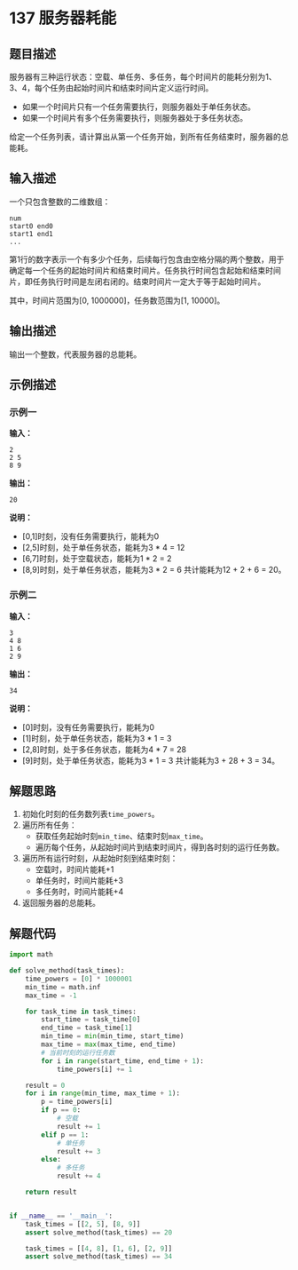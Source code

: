 # 137 服务器耗能

## 题目描述

服务器有三种运行状态：空载、单任务、多任务，每个时间片的能耗分别为1、3、4，每个任务由起始时间片和结束时间片定义运行时间。
- 如果一个时间片只有一个任务需要执行，则服务器处于单任务状态。
- 如果一个时间片有多个任务需要执行，则服务器处于多任务状态。

给定一个任务列表，请计算出从第一个任务开始，到所有任务结束时，服务器的总能耗。

## 输入描述

一个只包含整数的二维数组：
```text
num
start0 end0
start1 end1
...
```

第1行的数字表示一个有多少个任务，后续每行包含由空格分隔的两个整数，用于确定每一个任务的起始时间片和结束时间片。任务执行时间包含起始和结束时间片，即任务执行时间是左闭右闭的。结束时间片一定大于等于起始时间片。

其中，时间片范围为[0, 1000000]，任务数范围为[1, 10000]。

## 输出描述

输出一个整数，代表服务器的总能耗。

## 示例描述

### 示例一

**输入：**
```text
2
2 5
8 9
```

**输出：**
```text
20
```

**说明：**  
- [0,1]时刻，没有任务需要执行，能耗为0
- [2,5]时刻，处于单任务状态，能耗为3 * 4 = 12
- [6,7]时刻，处于空载状态，能耗为1 * 2 = 2
- [8,9]时刻，处于单任务状态，能耗为3 * 2 = 6
共计能耗为12 + 2 + 6 = 20。

### 示例二

**输入：**
```text
3
4 8
1 6
2 9
```

**输出：**
```text
34
```

**说明：**
- [0]时刻，没有任务需要执行，能耗为0
- [1]时刻，处于单任务状态，能耗为3 * 1 = 3
- [2,8]时刻，处于多任务状态，能耗为4 * 7 = 28
- [9]时刻，处于单任务状态，能耗为3 * 1 = 3
共计能耗为3 + 28 + 3 = 34。

## 解题思路

1. 初始化时刻的任务数列表`time_powers`。
2. 遍历所有任务：
   - 获取任务起始时刻`min_time`、结束时刻`max_time`。
   - 遍历每个任务，从起始时间片到结束时间片，得到各时刻的运行任务数。
3. 遍历所有运行时刻，从起始时刻到结束时刻：
   - 空载时，时间片能耗+1
   - 单任务时，时间片能耗+3
   - 多任务时，时间片能耗+4
4. 返回服务器的总能耗。

## 解题代码

```python
import math

def solve_method(task_times):
    time_powers = [0] * 1000001
    min_time = math.inf
    max_time = -1

    for task_time in task_times:
        start_time = task_time[0]
        end_time = task_time[1]
        min_time = min(min_time, start_time)
        max_time = max(max_time, end_time)
        # 当前时刻的运行任务数
        for i in range(start_time, end_time + 1):
            time_powers[i] += 1

    result = 0
    for i in range(min_time, max_time + 1):
        p = time_powers[i]
        if p == 0:
            # 空载
            result += 1
        elif p == 1:
            # 单任务
            result += 3
        else:
            # 多任务
            result += 4

    return result


if __name__ == '__main__':
    task_times = [[2, 5], [8, 9]]
    assert solve_method(task_times) == 20

    task_times = [[4, 8], [1, 6], [2, 9]]
    assert solve_method(task_times) == 34
```